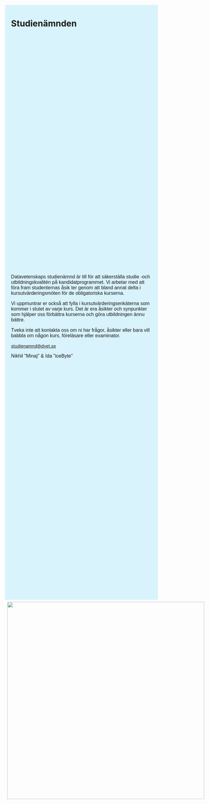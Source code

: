 <style>
  p {
    font-size: 16px;
    font-family: "Tahoma", "Geneva", sans-serif;
  }

  main {
    padding: 0px;
    float: center;
    margin: 10px auto;
  }

  .page {
    padding: 0px;
  }

  .cimg img {
    padding: 1%;
  }

  .ctxt {
    background: #D8F3FC;
    display: flex;
    flex-direction: column;
    width: 70%;
    padding: 1%;
  }

  .cimg {
    background: #D8F3FC;
    display: flex;
    flex-direction: column;
    width: 30%;
  }

  .flex-co {
    display: flex;
    flex-direction: row;
    width: inherit;
    height: 100%;
  }

  @media screen and (max-width: 1300px) {
    .flex-co {
      flex-direction: column;
    }

    .ctxt {
      flex-direction: row;
      height: 50%;
      width: inherit;
      padding: 1% 3%;
      display: grid;
    }

    h1 {
      padding: 0px;
    }

    .grid-header {
      padding: 0px 1%;
    }

    .grid-txt {
      padding: 0px 1%;
    }

    .cimg {
      background: none;
      flex-direction: row;
      width: inherit;
      height: 30%;
      display: block;
      margin-left: auto;
      margin-right: auto;
    }

    .cimg img {
      height: 650px;
    }
  }

  @media screen and (max-width: 600px) {
    .cimg img {
      height: 550px;
    }
  }

  @media screen and (max-width: 420px) {
    .cimg img {
      height: 450px;
    }
  }
</style>
<div class="flex-co">
  <div class="ctxt">
    <div class="grid-header">
      <h1>Studienämnden</h1>
    </div>
    <div class="grid-txt">
      <p>
        Datavetenskaps studienämnd är till för att säkerställa studie -och utbildningskvalitén på kandidatprogrammet. Vi
        arbetar med att föra fram studenternas åsik ter genom att bland annat delta i kursutvärderingsmöten för de
        obligatoriska kurserna.
      </p>
      <p>
        Vi uppmuntrar er också att fylla i kursutvärderingsenkäterna som kommer i slutet av varje kurs. Det är era
        åsikter och synpunkter som hjälper oss förbättra kurserna och göra utbildningen ännu bättre.
      </p>
      <p>
        Tveka inte att kontakta oss om ni har frågor, åsikter eller bara vill babbla om någon kurs, föreläsare eller
        examinator.
      </p>
      <a href="mailto:studienamnd@dvet.se">studienamnd@dvet.se</a>
      <p>
        Nikhil "Minaj" & Ida "iceByte"
      </p>
    </div>
  </div>
  <div class="cimg">
    <img
      src="https://dvet.se/uploads/nikhil/2024_bild_croped_5b552915493eb48bd6270da6566a3ae6.JPG" />
  </div>
</div>